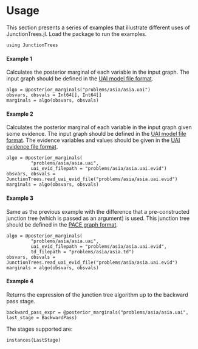 # Usage

This section presents a series of examples that illustrate different uses of
JunctionTrees.jl. Load the package to run the examples.

```@example main
using JunctionTrees
```

#### Example 1

Calculates the posterior marginal of each variable in the input graph. The
input graph should be defined in the [UAI model file format](@ref).

```@example main
algo = @posterior_marginals("problems/asia/asia.uai")
obsvars, obsvals = Int64[], Int64[]
marginals = algo(obsvars, obsvals)
```

#### Example 2

Calculates the posterior marginal of each variable in the input graph given
some evidence. The input graph should be defined in the [UAI model file
format](@ref). The evidence variables and values should be given in the [UAI
evidence file format](@ref).

```@example main
algo = @posterior_marginals(
         "problems/asia/asia.uai",
         uai_evid_filepath = "problems/asia/asia.uai.evid")
obsvars, obsvals = JunctionTrees.read_uai_evid_file("problems/asia/asia.uai.evid")
marginals = algo(obsvars, obsvals)
```

#### Example 3

Same as the previous example with the difference that a pre-constructed
junction tree (which is passed as an argument) is used. This junction tree
should be defined in the [PACE graph format](@ref).

```@example main
algo = @posterior_marginals(
         "problems/asia/asia.uai",
         uai_evid_filepath = "problems/asia/asia.uai.evid",
         td_filepath = "problems/asia/asia.td")
obsvars, obsvals = JunctionTrees.read_uai_evid_file("problems/asia/asia.uai.evid")
marginals = algo(obsvars, obsvals)
```

#### Example 4

Returns the expression of the junction tree algorithm up to the backward pass
stage.

```@example main
backward_pass_expr = @posterior_marginals("problems/asia/asia.uai", last_stage = BackwardPass)
```

The stages supported are:

```@example main
instances(LastStage)
```

